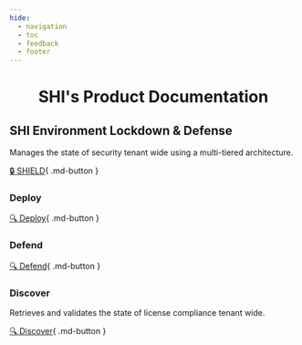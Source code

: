 ```yaml
---
hide:
  - navigation
  - toc
  - feedback
  - footer
---
```


<h1 align="center">SHI's Product Documentation</h1>

## SHI Environment Lockdown & Defense

Manages the state of security tenant wide using a multi-tiered architecture.

[:lock: SHIELD](SHIELD/index.md){ .md-button }

### Deploy

[:mag: Deploy](SHIELD/Deploy/Prerequisites.md){ .md-button }

### Defend

[:mag: Defend](SHIELD/Defend/Usage-Guide/index.md){ .md-button }

### Discover

Retrieves and validates the state of license compliance tenant wide.

[:mag: Discover](SHIELD/Discover/index.md){ .md-button }
